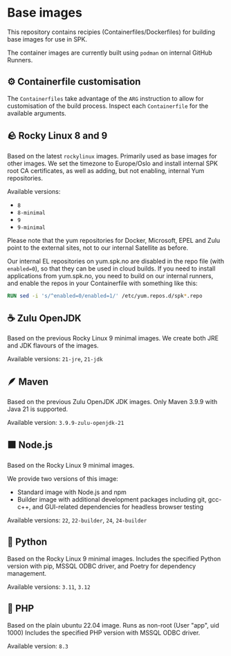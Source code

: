# Base images

This repository contains recipies (Containerfiles/Dockerfiles) for building base images for use in SPK.

The container images are currently built using `podman` on internal GitHub Runners.

## ⚙️ Containerfile customisation

The `Containerfiles` take advantage of the `ARG` instruction to allow for customisation of the build process.
Inspect each `Containerfile` for the available arguments.

## 🪨 Rocky Linux 8 and 9

Based on the latest `rockylinux` images.
Primarily used as base images for other images.
We set the timezone to Europe/Oslo and install internal SPK root CA certificates,
as well as adding, but not enabling, internal Yum repositories.

Available versions:

* `8`
* `8-minimal`
* `9`
* `9-minimal`

Please note that the yum repositories for Docker, Microsoft, EPEL and Zulu point to the
external sites, not to our internal Satellite as before.

Our internal EL repositories on yum.spk.no are disabled in the repo file (with `enabled=0`),
so that they can be used in cloud builds.
If you need to install applications from yum.spk.no, you need to build on our internal runners, and enable the repos in
your Containerfile with something like this:

```Dockerfile
RUN sed -i 's/^enabled=0/enabled=1/' /etc/yum.repos.d/spk*.repo
```

## ☕️ Zulu OpenJDK

Based on the previous Rocky Linux 9 minimal images.
We create both JRE and JDK flavours of the images.

Available versions: `21-jre`, `21-jdk`

## 🪶 Maven

Based on the previous Zulu OpenJDK JDK images.
Only Maven 3.9.9 with Java 21 is supported.

Available version: `3.9.9-zulu-openjdk-21`

## 🟩 Node.js

Based on the Rocky Linux 9 minimal images.

We provide two versions of this image:

* Standard image with Node.js and npm
* Builder image with additional development packages including git, gcc-c++,
  and GUI-related dependencies for headless browser testing

Available versions: `22`, `22-builder`, `24`, `24-builder`

## 🐍 Python

Based on the Rocky Linux 9 minimal images.
Includes the specified Python version with pip, MSSQL ODBC driver, and Poetry for dependency management.

Available versions: `3.11`, `3.12`

## 🐘 PHP

Based on the plain ubuntu 22.04 image. Runs as non-root (User "app", uid 1000)
Includes the specified PHP version with MSSQL ODBC driver.

Available version: `8.3`
